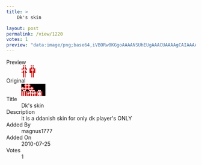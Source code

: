 ```yaml
---
title: >
    Dk's skin

layout: post
permalink: /view/1220
votes: 1
preview: "data:image/png;base64,iVBORw0KGgoAAAANSUhEUgAAACUAAAAgCAIAAAAaMSbnAAAABnRSTlMA/wD/AP5AXyvrAAAArElEQVRIie2V0Q2AIAxEC3EAZQRXcP8RXIERxAnUj0bTIOAZjSTI+5LY9tJLoWpdF9oZleaPfpqIyBrDx0HEJEDSNVLoRb7WU9JP5+ZgUNe1SC0kPWt/dV4e0zg3c+NsQhAZ483O8SuBjCneT3nwLE04HARJb8C6d7VjZPXzmCLvwoLNIemlz6cmImvM5Z1FYlC9L8m9b+VbGnszY/C+PVf40z6qelWv6v1HbwO3H2ufPoDa7wAAAABJRU5ErkJggg=="
---
```

<dl class="side-by-side">
<dt>Preview</dt>
<dd>
    <img class="preview" src="data:image/png;base64,iVBORw0KGgoAAAANSUhEUgAAACUAAAAgCAIAAAAaMSbnAAAABnRSTlMA/wD/AP5AXyvrAAAArElEQVRIie2V0Q2AIAxEC3EAZQRXcP8RXIERxAnUj0bTIOAZjSTI+5LY9tJLoWpdF9oZleaPfpqIyBrDx0HEJEDSNVLoRb7WU9JP5+ZgUNe1SC0kPWt/dV4e0zg3c+NsQhAZ483O8SuBjCneT3nwLE04HARJb8C6d7VjZPXzmCLvwoLNIemlz6cmImvM5Z1FYlC9L8m9b+VbGnszY/C+PVf40z6qelWv6v1HbwO3H2ufPoDa7wAAAABJRU5ErkJggg==">
</dd>
<dt>Original</dt>
<dd>
    <img class="preview" src="data:image/png;base64,iVBORw0KGgoAAAANSUhEUgAAAEAAAAAgCAYAAACinX6EAAAArUlEQVR42u2XSw6AIAwFe/+zcRauoImJCSGEX0HAzuItrBrbiX0tIiJXTi6Q9/6Ri+K5+7K/AACAnN6iegUAWgAAANha2gKPBwQA6wC0Y+74MWkeAB4AAOMAUotPnGh4vXpx0uZXBKA1rdmmOMFUjQOo+TV/3QK1hbfGRsZr8+syWQAAYCyAkkn1PL81gNlnhdS3W94BwNcAatulxUsAsDOAFVPAPAD2AACMA3AD78MXMZ2/VrAAAAAASUVORK5CYII=">
</dd>
<dt>Title</dt>
<dd>Dk's skin</dd>
<dt>Description</dt>
<dd>it is a ddanish skin for only dk player's ONLY</dd>
<dt>Added By</dt>
<dd>magnus1777</dd>
<dt>Added On</dt>
<dd>2010-07-25</dd>
<dt>Votes</dt>
<dd>1</dd>
</dl>
